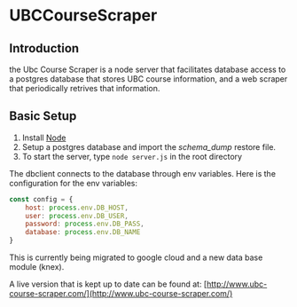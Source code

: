 # UBCCourseScraper


## Introduction

the Ubc Course Scraper is a node server that facilitates database access
to a postgres database that stores UBC course information, and a web scraper that periodically retrives
that information.

## Basic Setup

1. Install [Node](https://nodejs.org/en/)
2. Setup a postgres database and import the _schema_dump_ restore file.
3. To start the server, type `node server.js` in the root directory

The dbclient connects to the database through env variables.
Here is the configuration for the env variables:

```javascript
const config = {
    host: process.env.DB_HOST,
    user: process.env.DB_USER,
    password: process.env.DB_PASS,
    database: process.env.DB_NAME
}
```

This is currently being migrated to google cloud and a new data base module (knex).

A live version that is kept up to date can be found at: [http://www.ubc-course-scraper.com/](http://www.ubc-course-scraper.com/)
